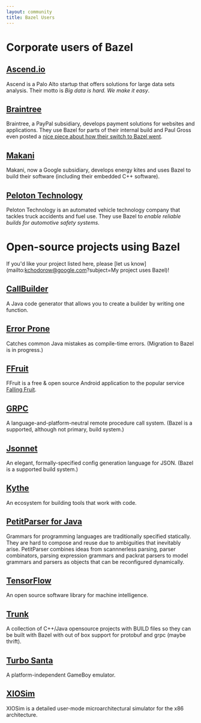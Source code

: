 ```yaml
---
layout: community
title: Bazel Users
---
```


# Corporate users of Bazel

## [Ascend.io](https://ascend.io)

Ascend is a Palo Alto startup that offers solutions for large data sets
analysis. Their motto is _Big data is hard. We make it easy_.

## [Braintree](https://www.braintreepayments.com)

Braintree, a PayPal subsidiary, develops payment solutions for websites and
applications. They use Bazel for parts of their internal build and Paul Gross
even posted a [nice piece about how their switch to
Bazel went](https://www.pgrs.net/2015/09/01/migrating-from-gradle-to-bazel/).

## [Makani](https://www.google.com/makani)

Makani, now a Google subsidiary, develops energy kites and uses
Bazel to build their software (including their embedded C++ software).

## [Peloton Technology](http://www.peloton-tech.com)

Peloton Technology is an automated vehicle technology company that tackles
truck accidents and fuel use. They use Bazel to _enable reliable builds for
automotive safety systems_.

# Open-source projects using Bazel

If you'd like your project listed here, please
[let us know](mailto:kchodorow@google.com?subject=My project uses Bazel)!

## [CallBuilder](https://github.com/google/CallBuilder)

A Java code generator that allows you to create a builder by writing one
function.

## [Error Prone](https://github.com/google/error-prone)

Catches common Java mistakes as compile-time errors. (Migration to Bazel is
in progress.)

## [FFruit](https://gitlab.com/perezd/ffruit/)

FFruit is a free & open source Android application to the popular service
[Falling Fruit](https://fallingfruit.org).

## [GRPC](http://www.grpc.io)

A language-and-platform-neutral remote procedure call system. (Bazel is a
supported, although not primary, build system.)

## [Jsonnet](http://google.github.io/jsonnet/doc/)

An elegant, formally-specified config generation language for JSON. (Bazel is a
supported build system.)

## [Kythe](https://github.com/google/kythe)

An ecosystem for building tools that work with code.

## [PetitParser for Java](https://github.com/petitparser/java-petitparser)

Grammars for programming languages are traditionally specified statically. They
are hard to compose and reuse due to ambiguities that inevitably arise.
PetitParser combines ideas from scannnerless parsing, parser combinators,
parsing expression grammars and packrat parsers to model grammars and parsers
as objects that can be reconfigured dynamically.

## [TensorFlow](http://tensorflow.org)

An open source software library for machine intelligence.

## [Trunk](https://github.com/mzhaom/trunk)

A collection of C++/Java opensource projects with BUILD files so they
can be built with Bazel with out of box support for protobuf and
grpc (maybe thrift).

## [Turbo Santa](https://github.com/turbo-santa/turbo-santa-common)

A platform-independent GameBoy emulator.

## [XIOSim](https://github.com/s-kanev/XIOSim)

XIOSim is a detailed user-mode microarchitectural simulator for the x86 architecture.

